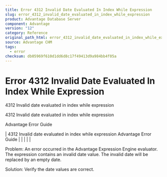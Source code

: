 ```yaml
---
title: Error 4312 Invalid Date Evaluated In Index While Expression
slug: error_4312_invalid_date_evaluated_in_index_while_expression
product: Advantage Database Server
component: Advantage
version: "12"
category: Reference
original_path_html: error_4312_invalid_date_evaluated_in_index_while_expression.htm
source: Advantage CHM
tags:
  - error
checksum: db05969f610d1dd6d8c17f49413d9a984bb4f05a
---
```


# Error 4312 Invalid Date Evaluated In Index While Expression

4312 Invalid date evaluated in index while expression

4312 Invalid date evaluated in index while expression

Advantage Error Guide

| 4312 Invalid date evaluated in index while expression  Advantage Error Guide |  |  |  |  |

Problem: An error occurred in the Advantage Expression Engine evaluator. The expression contains an invalid date value. The invalid date will be replaced by an empty date.

Solution: Verify the date values are correct.
